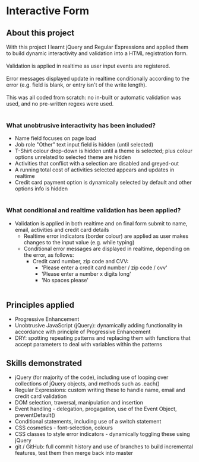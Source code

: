 # Interactive Form

## About this project
With this project I learnt jQuery and Regular Expressions and applied them to build dynamic interactivity and validation into a HTML registration form. <br><br>
Validation is applied in realtime as user input events are registered.<br><br>
Error messages displayed update in realtime conditionally according to the error (e.g. field is blank, or entry isn't of the write length).<br><br>
This was all coded from scratch: no in-built or automatic validation was used, and no pre-written regexs were used.
<br><br>
### What unobtrusive interactivity has been included?
* Name field focuses on page load
* Job role "Other" text input field is hidden (until selected)
* T-Shirt colour drop-down is hidden until a theme is selected; plus colour options unrelated to selected theme are hidden
* Activities that conflict with a selection are disabled and greyed-out
* A running total cost of activities selected appears and updates in realtime
* Credit card payment option is dynamically selected by default and other options info is hidden
<br><br>
### What conditional and realtime validation has been applied?
* Validation is applied in both realtime and on final form submit to name, email, activities and credit card details
  * Realtime error indicators (border colour) are applied as user makes changes to the input value (e.g. while typing)
  * Conditional error messages are displayed in realtime, depending on the error, as follows:
    * Credit card number, zip code and CVV: 
      * 'Please enter a credit card number / zip code / cvv'
      * 'Please enter a number x digits long'
      * 'No spaces please'
<br><br>

## Principles applied
* Progressive Enhancement
* Unobtrusive JavaScript (jQuery): dynamically adding functionality in accordance with principle of Progressive Enhancement
* DRY: spotting repeating patterns and replacing them with functions that accept parameters to deal with variables within the patterns

## Skills demonstrated
* jQuery (for majority of the code), including use of looping over collections of jQuery objects, and methods such as .each()
* Regular Expressions: custom writing these to handle name, email and credit card validation
* DOM selection, traversal, manipulation and insertion
* Event handling - delegation, progagation, use of the Event Object, preventDefault()
* Conditional statements, including use of a switch statement
* CSS cosmetics - font-selection, colours
* CSS classes to style error indicators - dynamically toggling these using jQuery
* git / GitHub: full commit history and use of branches to build incremental features, test them then merge back into master


